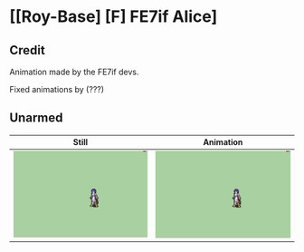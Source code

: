 # [\[Roy-Base\] \[F\] FE7if Alice]

## Credit

Animation made by the FE7if devs.

Fixed animations by (???)
	
## Unarmed

| Still | Animation |
| :---: | :-------: |
| ![Unarmed still](./Unarmed_000.png) | ![Unarmed animation](./Unarmed.gif) |
